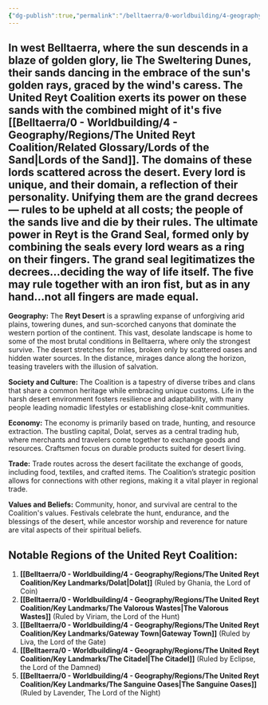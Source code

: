 ```yaml
---
{"dg-publish":true,"permalink":"/belltaerra/0-worldbuilding/4-geography/regions/the-united-reyt-coalition/overview/"}
---
```


In west Belltaerra, where the sun descends in a blaze of golden glory, lie The Sweltering Dunes, their sands dancing in the embrace of the sun's golden rays, graced by the wind's caress. The United Reyt Coalition exerts its power on these sands with the combined might of it's five [[Belltaerra/0 - Worldbuilding/4 - Geography/Regions/The United Reyt Coalition/Related Glossary/Lords of the Sand\|Lords of the Sand]]. The domains of these lords scattered across the desert. Every lord is unique, and their domain, a reflection of their personality. Unifying them are the grand decrees — rules to be upheld at all costs; the people of the sands live and die by their rules. The ultimate power in Reyt is the Grand Seal, formed only by combining the seals every lord wears as a ring on their fingers. The grand seal legitimatizes the decrees…deciding the way of life itself. The five may rule together with an iron fist, but as in any hand…not all fingers are made equal.
--------------------------------------------------------------------------------------------------------------------------------

**Geography:** The **Reyt Desert** is a sprawling expanse of unforgiving arid plains, towering dunes, and sun-scorched canyons that dominate the western portion of the continent. This vast, desolate landscape is home to some of the most brutal conditions in Belltaerra, where only the strongest survive. The desert stretches for miles, broken only by scattered oases and hidden water sources. In the distance, mirages dance along the horizon, teasing travelers with the illusion of salvation.

**Society and Culture:** The Coalition is a tapestry of diverse tribes and clans that share a common heritage while embracing unique customs. Life in the harsh desert environment fosters resilience and adaptability, with many people leading nomadic lifestyles or establishing close-knit communities.

**Economy:** The economy is primarily based on trade, hunting, and resource extraction. The bustling capital, Dolat, serves as a central trading hub, where merchants and travelers come together to exchange goods and resources. Craftsmen focus on durable products suited for desert living.

**Trade:** Trade routes across the desert facilitate the exchange of goods, including food, textiles, and crafted items. The Coalition’s strategic position allows for connections with other regions, making it a vital player in regional trade.

**Values and Beliefs:** Community, honor, and survival are central to the Coalition's values. Festivals celebrate the hunt, endurance, and the blessings of the desert, while ancestor worship and reverence for nature are vital aspects of their spiritual beliefs.

## **Notable Regions of the United Reyt Coalition:**

1. **[[Belltaerra/0 - Worldbuilding/4 - Geography/Regions/The United Reyt Coalition/Key Landmarks/Dolat\|Dolat]]** (Ruled by Ghania, the Lord of Coin)
2. **[[Belltaerra/0 - Worldbuilding/4 - Geography/Regions/The United Reyt Coalition/Key Landmarks/The Valorous Wastes\|The Valorous Wastes]]** (Ruled by Viriam, the Lord of the Hunt)
3. **[[Belltaerra/0 - Worldbuilding/4 - Geography/Regions/The United Reyt Coalition/Key Landmarks/Gateway Town\|Gateway Town]]** (Ruled by Liva, the Lord of the Gate)
4. **[[Belltaerra/0 - Worldbuilding/4 - Geography/Regions/The United Reyt Coalition/Key Landmarks/The Citadel\|The Citadel]]** (Ruled by Eclipse, the Lord of the Damned)
5. **[[Belltaerra/0 - Worldbuilding/4 - Geography/Regions/The United Reyt Coalition/Key Landmarks/The Sanguine Oases\|The Sanguine Oases]]** (Ruled by Lavender, The Lord of the Night)